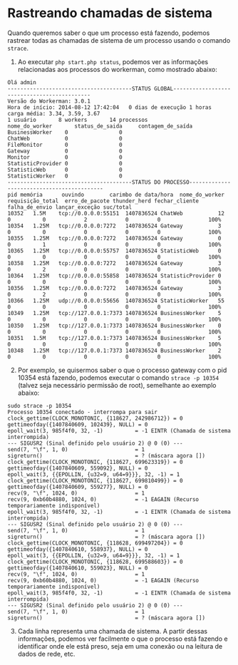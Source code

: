 # Rastreando chamadas de sistema

Quando queremos saber o que um processo está fazendo, podemos rastrear todas as chamadas de sistema de um processo usando o comando ```strace```.

1. Ao executar ```php start.php status```, podemos ver as informações relacionadas aos processos do workerman, como mostrado abaixo:

```plaintext
Olá admin
---------------------------------------STATUS GLOBAL--------------------------------------------
Versão do Workerman: 3.0.1
Hora de início: 2014-08-12 17:42:04   0 dias de execução 1 horas
carga média: 3.34, 3.59, 3.67
1 usuário       8 workers       14 processos
nome_do_worker       status_de_saida     contagem_de_saída
BusinessWorker    0                0
ChatWeb           0                0
FileMonitor       0                0
Gateway           0                0
Monitor           0                0
StatisticProvider 0                0
StatisticWeb      0                0
StatisticWorker   0                0
---------------------------------------STATUS DO PROCESSO-------------------------------------------
pid	memória      ouvindo        carimbo de data/hora  nome_do_worker       requisição_total  erro_de_pacote thunder_herd fechar_cliente falha_de_envio lançar_exceção suc/total
10352	1.5M    tcp://0.0.0.0:55151  1407836524 ChatWeb           12             0          0            2            0         0               100%
10354	1.25M   tcp://0.0.0.0:7272   1407836524 Gateway           3              0          0            0            0         0               100%
10355	1.25M   tcp://0.0.0.0:7272   1407836524 Gateway           0              0          1            0            0         0               100%
10365	1.25M   tcp://0.0.0.0:55757  1407836524 StatisticWeb      0              0          0            0            0         0               100%
10358	1.25M   tcp://0.0.0.0:7272   1407836524 Gateway           3              0          2            0            0         0               100%
10364	1.25M   tcp://0.0.0.0:55858  1407836524 StatisticProvider 0              0          0            0            0         0               100%
10356	1.25M   tcp://0.0.0.0:7272   1407836524 Gateway           3              0          2            0            0         0               100%
10366	1.25M   udp://0.0.0.0:55656  1407836524 StatisticWorker   55             0          0            0            0         0               100%
10349	1.25M   tcp://127.0.0.1:7373 1407836524 BusinessWorker    5              0          0            0            0         0               100%
10350	1.25M   tcp://127.0.0.1:7373 1407836524 BusinessWorker    0              0          0            0            0         0               100%
10351	1.5M    tcp://127.0.0.1:7373 1407836524 BusinessWorker    5              0          0            0            0         0               100%
10348	1.25M   tcp://127.0.0.1:7373 1407836524 BusinessWorker    2              0          0            0            0         0               100%
```

2. Por exemplo, se quisermos saber o que o processo gateway com o pid 10354 está fazendo, podemos executar o comando ```strace -p 10354``` (talvez seja necessário permissão de root), semelhante ao exemplo abaixo:

```plaintext
sudo strace -p 10354
Processo 10354 conectado - interrompa para sair
clock_gettime(CLOCK_MONOTONIC, {118627, 242986712}) = 0
gettimeofday({1407840609, 102439}, NULL) = 0
epoll_wait(3, 985f4f0, 32, -1)          = -1 EINTR (Chamada de sistema interrompida)
--- SIGUSR2 (Sinal definido pelo usuário 2) @ 0 (0) ---
send(7, "\f", 1, 0)                     = 1
sigreturn()                             = ? (máscara agora [])
clock_gettime(CLOCK_MONOTONIC, {118627, 699623319}) = 0
gettimeofday({1407840609, 559092}, NULL) = 0
epoll_wait(3, {{EPOLLIN, {u32=9, u64=9}}}, 32, -1) = 1
clock_gettime(CLOCK_MONOTONIC, {118627, 699810499}) = 0
gettimeofday({1407840609, 559277}, NULL) = 0
recv(9, "\f", 1024, 0)                  = 1
recv(9, 0xb60b4880, 1024, 0)            = -1 EAGAIN (Recurso temporariamente indisponível)
epoll_wait(3, 985f4f0, 32, -1)          = -1 EINTR (Chamada de sistema interrompida)
--- SIGUSR2 (Sinal definido pelo usuário 2) @ 0 (0) ---
send(7, "\f", 1, 0)                     = 1
sigreturn()                             = ? (máscara agora [])
clock_gettime(CLOCK_MONOTONIC, {118628, 699497204}) = 0
gettimeofday({1407840610, 558937}, NULL) = 0
epoll_wait(3, {{EPOLLIN, {u32=9, u64=9}}}, 32, -1) = 1
clock_gettime(CLOCK_MONOTONIC, {118628, 699588603}) = 0
gettimeofday({1407840610, 559023}, NULL) = 0
recv(9, "\f", 1024, 0)                  = 1
recv(9, 0xb60b4880, 1024, 0)            = -1 EAGAIN (Recurso temporariamente indisponível)
epoll_wait(3, 985f4f0, 32, -1)          = -1 EINTR (Chamada de sistema interrompida)
--- SIGUSR2 (Sinal definido pelo usuário 2) @ 0 (0) ---
send(7, "\f", 1, 0)                     = 1
sigreturn()                             = ? (máscara agora [])
```

3. Cada linha representa uma chamada de sistema. A partir dessas informações, podemos ver facilmente o que o processo está fazendo e identificar onde ele está preso, seja em uma conexão ou na leitura de dados de rede, etc.
